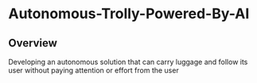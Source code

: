 # Autonomous-Trolly-Powered-By-AI
## Overview
Developing an autonomous solution that can carry luggage and follow its user without paying attention or effort from the user
